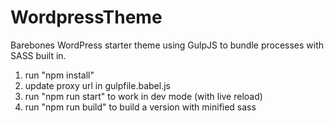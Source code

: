 # WordpressTheme

Barebones WordPress starter theme using GulpJS to bundle processes with SASS built in.

1. run "npm install"
2. update proxy url in gulpfile.babel.js
3. run "npm run start" to work in dev mode (with live reload)
4. run "npm run build" to build a version with minified sass
